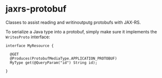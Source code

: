 # jaxrs-protobuf

Classes to assist reading and writinoutputg protobufs with JAX-RS.

To serialize a Java type into a protobuf, simply make sure it implements the `WritesProto` interface:

```
interface MyResource {

  @GET
  @Produces(ProtobufMediaType.APPLICATION_PROTOBUF)
  MyType get(@QueryParam("id") String id);

}
```
